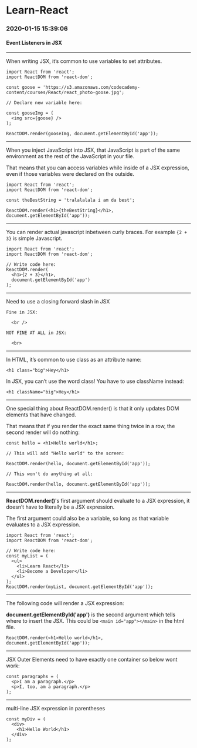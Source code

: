 # Learn-React

### 2020-01-15 15:39:06
#### Event Listeners in JSX


----
When writing JSX, it’s common to use variables to set attributes.

~~~
import React from 'react';
import ReactDOM from 'react-dom';

const goose = 'https://s3.amazonaws.com/codecademy-content/courses/React/react_photo-goose.jpg';

// Declare new variable here:

const gooseImg = (
  <img src={goose} />
);

ReactDOM.render(gooseImg, document.getElementById('app')); 
~~~

---
When you inject JavaScript into JSX, that JavaScript is part of the same environment as the rest of the JavaScript in your file.

That means that you can access variables while inside of a JSX expression, even if those variables were declared on the outside.


~~~
import React from 'react';
import ReactDOM from 'react-dom';

const theBestString = 'tralalalala i am da best';

ReactDOM.render(<h1>{theBestString}</h1>, document.getElementById('app'));
~~~

---
You can render actual javascript inbetween curly braces. For example `{2 + 3}` is simple Javascript.
~~~
import React from 'react';
import ReactDOM from 'react-dom';

// Write code here:
ReactDOM.render(
  <h1>{2 + 3}</h1>,
  document.getElementById('app')
);

~~~
---

Need to use a closing forward slash in JSX

~~~
Fine in JSX:

  <br />

NOT FINE AT ALL in JSX:

  <br>

~~~

---
In HTML, it’s common to use class as an attribute name:

`<h1 class="big">Hey</h1>`

In JSX, you can’t use the word class! You have to use className instead:

`<h1 className="big">Hey</h1>`

---

One special thing about ReactDOM.render() is that it only updates DOM elements that have changed.

That means that if you render the exact same thing twice in a row, the second render will do nothing:

~~~
const hello = <h1>Hello world</h1>;

// This will add "Hello world" to the screen:

ReactDOM.render(hello, document.getElementById('app'));

// This won't do anything at all:

ReactDOM.render(hello, document.getElementById('app'));

~~~

---
**ReactDOM.render()**'s first argument should evaluate to a JSX expression, it doesn’t have to literally be a JSX expression.

The first argument could also be a variable, so long as that variable evaluates to a JSX expression.

~~~
import React from 'react';
import ReactDOM from 'react-dom';

// Write code here:
const myList = (
  <ul>
    <li>Learn React</li>
    <li>Become a Developer</li>
  </ul>
);
ReactDOM.render(myList, document.getElementById('app'));
~~~
---
The following code will render a JSX expression:

**document.getElementById('app')** is the second argument which tells where to insert the JSX. This could be `<main id="app"></main>` in the html file.

~~~
ReactDOM.render(<h1>Hello world</h1>,
document.getElementById('app'));
~~~
---
JSX Outer Elements need to have exactly one container so below wont work:
~~~
const paragraphs = (
  <p>I am a paragraph.</p> 
  <p>I, too, am a paragraph.</p>
);
~~~
---
multi-line JSX expression in parentheses
~~~
const myDiv = (
  <div>
    <h1>Hello World</h1>
  </div>
);
~~~
